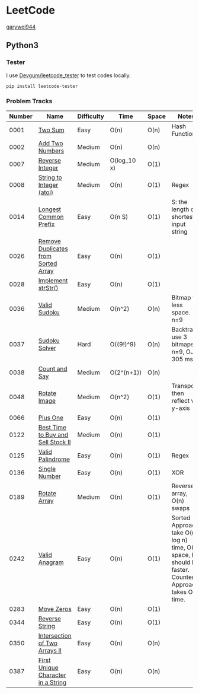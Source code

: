 # LeetCode

[garywei944](https://leetcode.com/garywei944/)

## Python3

### Tester

I use [Devgum/leetcode_tester](https://github.com/Devgum/leetcode_tester) to
test codes locally.

```shell
pip install leetcode-tester
```

### Problem Tracks

| Number | Name                                                                                                      | Difficulty | Time        | Space | Notes                                                                                                     |
|--------|-----------------------------------------------------------------------------------------------------------|------------|-------------|-------|-----------------------------------------------------------------------------------------------------------|
| 0001   | [Two Sum](https://leetcode.com/problems/two-sum/)                                                         | Easy       | O(n)        | O(n)  | Hash Function                                                                                             |
| 0002   | [Add Two Numbers](https://leetcode.com/problems/add-two-numbers/)                                         | Medium     | O(n)        | O(n)  ||
| 0007   | [Reverse Integer](https://leetcode.com/problems/reverse-integer/)                                         | Medium     | O(log_10 x) | O(1)  |                                                                                                           |
| 0008   | [String to Integer (atoi)](https://leetcode.com/problems/string-to-integer-atoi/)                         | Medium     | O(n)        | O(1)  | Regex                                                                                                     |
| 0014   | [Longest Common Prefix](https://leetcode.com/problems/longest-common-prefix/)                             | Easy       | O(n S)      | O(1)  | S: the length of shortest input string                                                                    |
| 0026   | [Remove Duplicates from Sorted Array](https://leetcode.com/problems/remove-duplicates-from-sorted-array/) | Easy       | O(n)        | O(1)  ||
| 0028   | [Implement strStr()](https://leetcode.com/problems/implement-strstr/)                                     | Easy       | O(n)        | O(1)  |                                                                                                           |
| 0036   | [Valid Sudoku](https://leetcode.com/problems/valid-sudoku/)                                               | Medium     | O(n^2)      | O(n)  | Bitmap for less space. n=9                                                                                |
| 0037   | [Sudoku Solver](https://leetcode.com/problems/sudoku-solver/)                                             | Hard       | O((9!)^9)   | O(n)  | Backtrack, use 3 bitmaps. n=9, OJ 305 ms                                                                  |
| 0038   | [Count and Say](https://leetcode.com/problems/count-and-say/)                                             | Medium     | O(2^(n+1))  | O(n)  |                                                                                                           |
| 0048   | [Rotate Image](https://leetcode.com/problems/rotate-image/)                                               | Medium     | O(n^2)      | O(1)  | Transpose then reflect via y-axis                                                                         |
| 0066   | [Plus One](https://leetcode.com/problems/plus-one/)                                                       | Easy       | O(n)        | O(1)  |                                                                                                           |
| 0122   | [Best Time to Buy and Sell Stock II](https://leetcode.com/problems/best-time-to-buy-and-sell-stock-ii/)   | Medium     | O(n)        | O(1)  ||
| 0125   | [Valid Palindrome](https://leetcode.com/problems/valid-palindrome/)                                       | Easy       | O(n)        | O(1)  | Regex                                                                                                     |
| 0136   | [Single Number](https://leetcode.com/problems/single-number/)                                             | Easy       | O(n)        | O(1)  | XOR                                                                                                       |
| 0189   | [Rotate Array](https://leetcode.com/problems/rotate-array/)                                               | Medium     | O(n)        | O(1)  | Reverse array, O(n) swaps                                                                                 |
| 0242   | [Valid Anagram](https://leetcode.com/problems/valid-anagram/)                                             | Easy       | O(n)        | O(1)  | Sorted Approach take O(n log n) time, O(1) space, but should be faster. Counter Approach takes O(n) time. |
| 0283   | [Move Zeros](https://leetcode.com/problems/move-zeroes/)                                                  | Easy       | O(n)        | O(1)  |                                                                                                           |
| 0344   | [Reverse String](https://leetcode.com/problems/reverse-string/)                                           | Easy       | O(n)        | O(1)  |                                                                                                           |
| 0350   | [Intersection of Two Arrays II](https://leetcode.com/problems/intersection-of-two-arrays-ii/)             | Easy       | O(n)        | O(n)  |                                                                                                           |
| 0387   | [First Unique Character in a String](https://leetcode.com/problems/first-unique-character-in-a-string/)   | Easy       | O(n)        | O(n)  |                                                                                                           |
